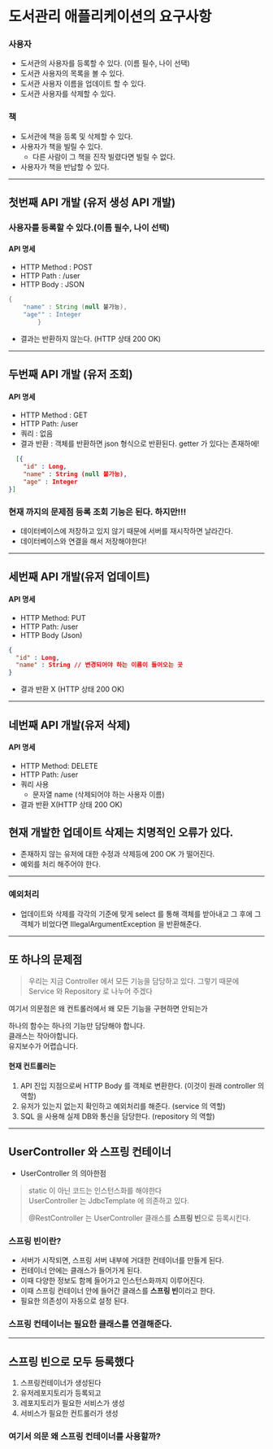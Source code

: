 # 도서관리 애플리케이션의 요구사항

### 사용자

- 도서관의 사용자를 등록할 수 있다. (이름 필수, 나이 선택)
- 도서관 사용자의 목록을 볼 수 있다.
- 도서관 사용자 이름을 업데이트 할 수 있다.
- 도서관 사용자를 삭제할 수 있다.

### 책

- 도서관에 책을 등록 및 삭제할 수 있다.
- 사용자가 책을 빌릴 수 있다.
    - 다른 사람이 그 책을 진작 빌렸다면 빌릴 수 없다.
- 사용자가 책을 반납할 수 있다.

---

## 첫번째 API 개발 (유저 생성 API 개발)

### 사용자를 등록할 수 있다.(이름 필수, 나이 선택)

#### API 명세

- HTTP Method : POST
- HTTP Path : /user
- HTTP Body : JSON

```java
{
    "name" : String (null 불가능),
    "age"" : Integer   
        }
```

- 결과는 반환하지 않는다. (HTTP 상태 200 OK)

---

## 두번째 API 개발 (유저 조회)

#### API 명세

- HTTP Method : GET
- HTTP Path: /user
- 쿼리 : 없음
- 결과 반환 : 객체를 반환하면 json 형식으로 반환된다. getter 가 있다는 존재하에!

```json
  [{
    "id" : Long,
    "name" : String (null 불가능),
    "age" : Integer
}]

```

### 현재 까지의 문제점 등록 조회 기능은 된다. 하지만!!!

- 데이터베이스에 저장하고 있지 않기 때문에 서버를 재시작하면 날라간다.
- 데이터베이스와 연결을 해서 저장해야한다!

---

## 세번째 API 개발(유저 업데이트)

#### API 명세

- HTTP Method: PUT
- HTTP Path: /user
- HTTP Body (Json)

```json
{
  "id" : Long,
  "name" : String // 변경되어야 하는 이름이 들어오는 곳
}
```

- 결과 반환 X (HTTP 상태 200 OK)

---

## 네번째 API 개발(유저 삭제)

#### API 명세

- HTTP Method: DELETE
- HTTP Path: /user
- 쿼리 사용
  - 문자열 name (삭제되어야 하는 사용자 이름)
- 결과 반환 X(HTTP 상태 200 OK)

## 현재 개발한 업데이트 삭제는 치명적인 오류가 있다.

- 존재하지 않는 유저에 대한 수정과 삭제등에 200 OK 가 떨어진다.
- 예외를 처리 해주어야 한다.


---

### 예외처리

-  업데이트와 삭제를 각각의 기준에 맞게 select 를 통해
객체를 받아내고 그 후에 그 객체가 비었다면 IllegalArgumentException 을 반환해준다.


--- 

## 또 하나의 문제점 

> 우리는 지금 Controller 에서 모든 기능을 담당하고 있다.
> 그렇기 때문에 Service 와  Repository 로 나누어 주겠다

여기서 의문점은 왜 컨트롤러에서 왜 모든 기능을 구현하면 안되는가

하나의 함수는 하나의 기능만 담당해야 합니다. <br>
클래스는 작아야합니다. <br>
유지보수가 어렵습니다. <br>

#### 현재 컨트롤러는 

1. API 진입 지점으로써 HTTP Body 를 객체로 변환한다. (이것이 원래 controller 의 역할)
2. 유저가 있는지 없는지 확인하고 예외처리를 해준다. (service 의 역할)
3. SQL 을 사용해 실제 DB와 통신을 담당한다. (repository 의 역할)

---


## UserController 와 스프링 컨테이너

- UserController 의 의아한점

> static 이 아닌 코드는 인스턴스화를 해야한다 <br>
> UserController 는 JdbcTemplate 에 의존하고 있다. <br>
> 
> @RestController 는 UserController 클래스를 **스프링 빈**으로 등록시킨다.
> 
> 
### 스프링 빈이란?

- 서버가 시작되면, 스프링 서버 내부에 거대한 컨테이너를 만들게 된다.
- 컨테이너 안에는 클래스가 들어가게 된다.
- 이때 다양한 정보도 함께 들어가고 인스턴스화까지 이루어진다.
- 이때 스프링 컨테이너 안에 들어간 클래스를 **스프링 빈**이라고 한다.
- 필요한 의존성이 자동으로 설정 된다.

### 스프링 컨테이너는 필요한 클래스를 연결해준다.

---

## 스프링 빈으로 모두 등록했다

1. 스프링컨테이너가 생성된다
2. 유저레포지토리가 등록되고
3. 레포지토리가 필요한 서비스가 생성
4. 서비스가 필요한 컨트롤러가 생성

### 여기서 의문 왜 스프링 컨테이너를 사용할까?
